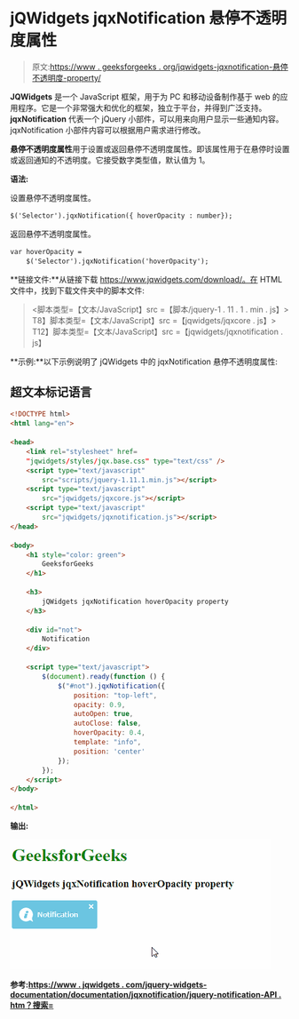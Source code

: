 # jQWidgets jqxNotification 悬停不透明度属性

> 原文:[https://www . geeksforgeeks . org/jqwidgets-jqxnotification-悬停不透明度-property/](https://www.geeksforgeeks.org/jqwidgets-jqxnotification-hoveropacity-property/)

**JQWidgets** 是一个 JavaScript 框架，用于为 PC 和移动设备制作基于 web 的应用程序。它是一个非常强大和优化的框架，独立于平台，并得到广泛支持。 **jqxNotification** 代表一个 jQuery 小部件，可以用来向用户显示一些通知内容。jqxNotification 小部件内容可以根据用户需求进行修改。

**悬停不透明度属性**用于设置或返回悬停不透明度属性。即该属性用于在悬停时设置或返回通知的不透明度。它接受数字类型值，默认值为 1。

**语法:**

设置悬停不透明度属性。

```html
$('Selector').jqxNotification({ hoverOpacity : number});
```

返回悬停不透明度属性。

```html
var hoverOpacity = 
    $('Selector').jqxNotification('hoverOpacity');
```

**链接文件:**从链接下载 https://www.jqwidgets.com/download/。在 HTML 文件中，找到下载文件夹中的脚本文件:

> <link rel="”stylesheet”" href="”jqwidgets/styles/jqx.base.css”" type="”text/css”">
> <脚本类型=【文本/JavaScript】src =【脚本/jquery-1 . 11 . 1 . min . js】></脚本>
> T8】脚本类型=【文本/JavaScript】src =【jqwidgets/jqxcore . js】></脚本>
> T12】脚本类型=【文本/JavaScript】src =【jqwidgets/jqxnotification . js】

**示例:**以下示例说明了 jQWidgets 中的 jqxNotification 悬停不透明度属性:

## 超文本标记语言

```html
<!DOCTYPE html>
<html lang="en">

<head>
    <link rel="stylesheet" href=
    "jqwidgets/styles/jqx.base.css" type="text/css" />
    <script type="text/javascript" 
        src="scripts/jquery-1.11.1.min.js"></script>
    <script type="text/javascript" 
        src="jqwidgets/jqxcore.js"></script>
    <script type="text/javascript" 
        src="jqwidgets/jqxnotification.js"></script>
</head>

<body>
    <h1 style="color: green">
        GeeksforGeeks
    </h1>

    <h3>
        jQWidgets jqxNotification hoverOpacity property
    </h3>

    <div id="not">
        Notification
    </div>

    <script type="text/javascript">
        $(document).ready(function () {
            $("#not").jqxNotification({
                position: "top-left",
                opacity: 0.9,
                autoOpen: true,
                autoClose: false,
                hoverOpacity: 0.4,
                template: "info",
                position: 'center'
            });
        });
    </script>
</body>

</html>
```

**输出:**

![](img/539a31ca7da01401747d6dfc93299d95.png)

**参考:**[**https://www . jqwidgets . com/jquery-widgets-documentation/documentation/jqxnotification/jquery-notification-API . htm？搜索=**](https://www.jqwidgets.com/jquery-widgets-documentation/documentation/jqxnotification/jquery-notification-api.htm?search=)